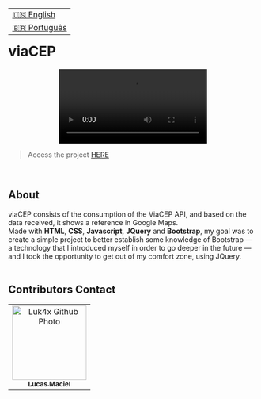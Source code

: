 <table align="right">
  <tr>
    <td>
      <a href="readme-en.md">🇺🇸 English</a>
    </td>
  </tr>
  <tr>
    <td>
      <a href="README.md">🇧🇷 Português</a>
    </td>
  </tr>
</table>
<br>

# viaCEP
<p align="center">
  <video src="https://user-images.githubusercontent.com/86276393/173253896-43955339-98aa-43d9-9213-6ef4583f19ba.mp4">
</p>

> Access the project [HERE](https://luk4x.github.io/viaCEP-API/)
<br>
  
## About
viaCEP consists of the consumption of the ViaCEP API, and based on the data received, it shows a reference in Google Maps.<br>
Made with <b>HTML</b>, <b>CSS</b>, <b>Javascript</b>, <b>JQuery</b> and <b>Bootstrap</b>, my goal was to create a simple project to better establish some knowledge of Bootstrap — a technology that I introduced myself in order to go deeper in the future — and I took the opportunity to get out of my comfort zone, using JQuery.
<br>
<br>

## Contributors Contact
<table>
  <tr>
    <td align="center">
      <a href="https://www.linkedin.com/in/lucasmacielf/">
        <img src="https://avatars.githubusercontent.com/Luk4x" width="150px;" alt="Luk4x Github Photo"/><br>
        <sub>
          <b>Lucas Maciel</b>
        </sub>
      </a>
    </td>
  </tr>
</table>
